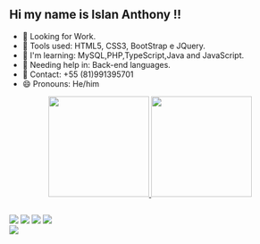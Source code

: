 ## Hi my name is Islan Anthony !!

- 💼 Looking for Work.
- 🔭 Tools used: HTML5, CSS3, BootStrap e JQuery.
- 🌱 I'm learning: MySQL,PHP,TypeScript,Java and JavaScript.
- 🤔 Needing help in: Back-end languages.
- 📱 Contact: +55 (81)991395701
- 😄 Pronouns: He/him

<div align="center">
  <a href="https://github.com/Anthony4Dev">
  <img height="180em" src="https://github-readme-stats.vercel.app/api?username=Anthony4Dev&show_icons=true&theme=dark&include_all_commits=true&count_private=true"/>
  <img height="180em" src="https://github-readme-stats.vercel.app/api/top-langs/?username=Anthony4Dev&layout=compact&langs_count=7&theme=dark"/>
</div>
 
 ##
 
 <a href="https://instagram.com/anthony_islan" target="_blank"><img src="https://img.shields.io/badge/-Instagram-%23E4405F?style=for-the-badge&logo=instagram&logoColor=white" target="_blank"></a>
 <a href="https://discord.gg/wagxzStdcR" target="_blank"><img src="https://img.shields.io/badge/Discord-7289DA?style=for-the-badge&logo=discord&logoColor=white" target="_blank"></a> 
  <a href = "mailto:anthony.islan2005@gmail.com"><img src="https://img.shields.io/badge/-Gmail-%23333?style=for-the-badge&logo=gmail&logoColor=white" target="_blank"></a>
  <a href="https://www.linkedin.com/in/islan-anthony-649374200" target="_blank"><img src="https://img.shields.io/badge/-LinkedIn-%230077B5?style=for-the-badge&logo=linkedin&logoColor=white" target="_blank"></a> <br>
  <a href="#" target="_blank"><img src="https://img.shields.io/badge/-node-hA063?style=for-the-badge&logo=node.js&logoColor=white" target="_blank"></a>
  
 
